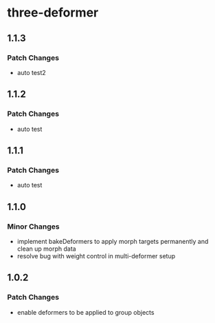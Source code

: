 # three-deformer

## 1.1.3

### Patch Changes

- auto test2

## 1.1.2

### Patch Changes

- auto test

## 1.1.1

### Patch Changes

- auto test

## 1.1.0

### Minor Changes

- implement bakeDeformers to apply morph targets permanently and clean up morph data
- resolve bug with weight control in multi-deformer setup

## 1.0.2

### Patch Changes

- enable deformers to be applied to group objects
